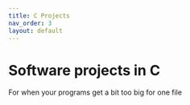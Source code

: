 ```yaml
---
title: C Projects
nav_order: 3
layout: default
---
```


# Software projects in C

For when your programs get a bit too big for one file